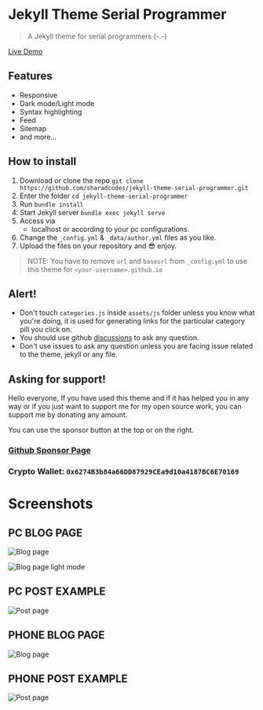 # Jekyll Theme Serial Programmer

> A Jekyll theme for serial programmers (-.-)

[Live Demo](https://sharadcodes.github.io/jekyll-theme-serial-programmer/)

## Features

- Responsive
- Dark mode/Light mode
- Syntax highlighting
- Feed
- Sitemap
- and more...

## How to install

1. Download or clone the repo
   `git clone https://github.com/sharadcodes/jekyll-theme-serial-programmer.git`
2. Enter the folder
   `cd jekyll-theme-serial-programmer`
3. Run
   `bundle install`
4. Start Jekyll server
   `bundle exec jekyll serve`
5. Access via
   - localhost or according to your pc configurations.
6. Change the `_config.yml` & `_data/author.yml` files as you like.
7. Upload the files on your repository and :sunglasses: enjoy.

> NOTE: You have to remove `url` and `baseurl` from `_config.yml` to use this theme for `<your-username>.github.io`

## Alert!

- Don't touch `categories.js` inside `assets/js` folder unless you know what you're doing, it is used for generating links for the particular category pill you click on.
- You should use github [discussions](https://github.com/sharadcodes/jekyll-theme-serial-programmer/discussions) to ask any question.
- Don't use issues to ask any question unless you are facing issue related to the theme, jekyll or any file.

## Asking for support!

Hello everyone, If you have used this theme and if it has helped you in any way or if you just want to support me for my open source work, you can support me by donating any amount.

You can use the sponsor button at the top or on the right.

### [Github Sponsor Page](https://github.com/sponsors/sharadcodes)

### Crypto Wallet: `0x6274B3b84a66DD87929CEa9d10a4187BC6E70169`

# Screenshots

## PC BLOG PAGE

![Blog page](https://raw.githubusercontent.com/sharadcodes/jekyll-theme-serial-programmer/main/screenshots/pc_blog_dm.png)

![Blog page light mode](https://raw.githubusercontent.com/sharadcodes/jekyll-theme-serial-programmer/main/screenshots/pc_blog_lm.png)

## PC POST EXAMPLE

![Post page](https://raw.githubusercontent.com/sharadcodes/jekyll-theme-serial-programmer/main/screenshots/pc_post.png)

## PHONE BLOG PAGE

![Blog page](https://raw.githubusercontent.com/sharadcodes/jekyll-theme-serial-programmer/main/screenshots/mobile_blog.png)

## PHONE POST EXAMPLE

![Post page](https://raw.githubusercontent.com/sharadcodes/jekyll-theme-serial-programmer/main/screenshots/mobile_post.png)
